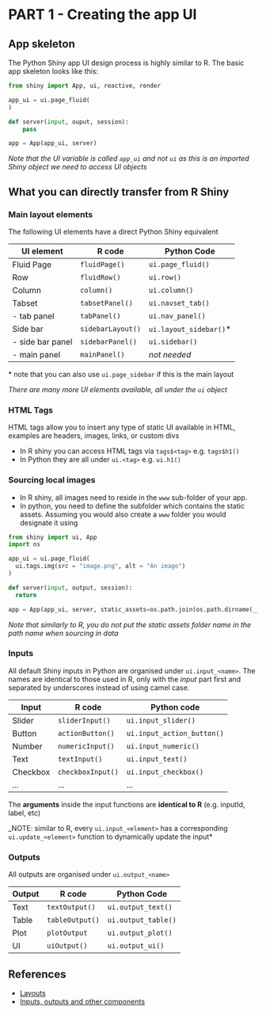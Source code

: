 # PART 1 - Creating the app UI

## App skeleton

The Python Shiny app UI design process is highly similar to R. The basic app
skeleton looks like this:

```python
from shiny import App, ui, reactive, render

app_ui = ui.page_fluid(
)

def server(input, ouput, session):
    pass

app = App(app_ui, server)
```

_Note that the UI variable is called `app_ui` and not `ui` as this is an
imported Shiny object we need to access UI objects_

## What you can directly transfer from R Shiny

### Main layout elements

The following UI elements have a direct Python Shiny equivalent

| UI element       | R code            | Python Code             |
| ---------------- | ----------------- | ----------------------- |
| Fluid Page       | `fluidPage()`     | `ui.page_fluid()`       |
| Row              | `fluidRow()`      | `ui.row()`              |
| Column           | `column()`        | `ui.column()`           |
| Tabset           | `tabsetPanel()`   | `ui.navset_tab()`       |
| - tab panel      | `tabPanel()`      | `ui.nav_panel()`        |
| Side bar         | `sidebarLayout()` | `ui.layout_sidebar()`\* |
| - side bar panel | `sidebarPanel()`  | `ui.sidebar()`          |
| - main panel     | `mainPanel()`     | _not needed_            |

\* note that you can also use `ui.page_sidebar` if this is the main layout

_There are many more UI elements available, all under the `ui` object_

### HTML Tags

HTML tags allow you to insert any type of static UI available in HTML, examples
are headers, images, links, or custom divs

- In R shiny you can access HTML tags via `tags$<tag>` e.g. `tags$h1()`
- In Python they are all under `ui.<tag>` e.g. `ui.h1()`

### Sourcing local images

- In R shiny, all images need to reside in the `www` sub-folder of your app.
- In python, you need to define the subfolder which contains the static assets.
  Assuming you would also create a `www` folder you would designate it using

```python
from shiny import ui, App
import os

app_ui = ui.page_fluid(
  ui.tags.img(src = "image.png", alt = "An image")
)

def server(input, output, session):
  return

app = App(app_ui, server, static_assets=os.path.join(os.path.dirname(__file__), "www"))
```

_Note that similarly to R, you do not put the static assets folder name in the
path name when sourcing in data_

### Inputs

All default Shiny inputs in Python are organised under `ui.input_<name>`. The
names are identical to those used in R, only with the _input_ part first and
separated by underscores instead of using camel case.

| Input    | R code            | Python code                |
| -------- | ----------------- | -------------------------- |
| Slider   | `sliderInput()`   | `ui.input_slider()`        |
| Button   | `actionButton()`  | `ui.input_action_button()` |
| Number   | `numericInput()`  | `ui.input_numeric()`       |
| Text     | `textInput()`     | `ui.input_text()`          |
| Checkbox | `checkboxInput()` | `ui.input_checkbox()`      |
| ...      | ...               | ...                        |

The **arguments** inside the input functions are **identical to R** (e.g.
inputId, label, etc)

_NOTE: similar to R, every `ui.input_<element>` has a corresponding
`ui.update_<element>` function to dynamically update the input*

### Outputs

All outputs are organised under `ui.output_<name>`

| Output | R code          | Python Code         |
| ------ | --------------- | ------------------- |
| Text   | `textOutput()`  | `ui.output_text()`  |
| Table  | `tableOutput()` | `ui.output_table()` |
| Plot   | `plotOutput`    | `ui.output_plot()`  |
| UI     | `uiOutput()`    | `ui.output_ui()`    |

## References

- [Layouts](https://shiny.posit.co/py/layouts/)
- [Inputs, outputs and other components](https://shiny.posit.co/py/components/)
